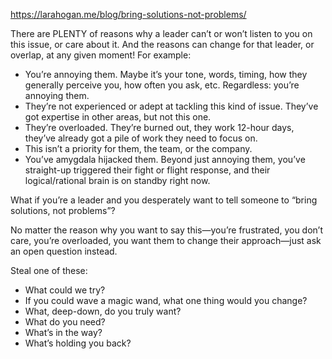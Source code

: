 https://larahogan.me/blog/bring-solutions-not-problems/

There are PLENTY of reasons why a leader can’t or won’t listen to you on this issue, or care about it. And the reasons can change for that leader, or overlap, at any given moment! For example:

- You’re annoying them. Maybe it’s your tone, words, timing, how they generally perceive you, how often you ask, etc. Regardless: you’re annoying them.
- They’re not experienced or adept at tackling this kind of issue. They’ve got expertise in other areas, but not this one.
- They’re overloaded. They’re burned out, they work 12-hour days, they’ve already got a pile of work they need to focus on.
- This isn’t a priority for them, the team, or the company.
- You’ve amygdala hijacked them. Beyond just annoying them, you’ve straight-up triggered their fight or flight response, and their logical/rational brain is on standby right now.


What if you’re a leader and you desperately want to tell someone to “bring solutions, not problems”?

No matter the reason why you want to say this—you’re frustrated, you don’t care, you’re overloaded, you want them to change their approach—just ask an open question instead.

Steal one of these:

- What could we try?
- If you could wave a magic wand, what one thing would you change?
- What, deep-down, do you truly want?
- What do you need?
- What’s in the way?
- What’s holding you back?
